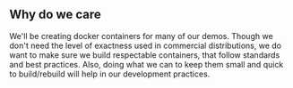 ## Why do we care

We'll be creating docker containers for many of our demos.  Though we don't need the level of exactness used in commercial distributions, we do want to make sure we build respectable containers, that follow standards and best practices.  Also, doing what we can to keep them small and quick to build/rebuild will help in our development practices.  

